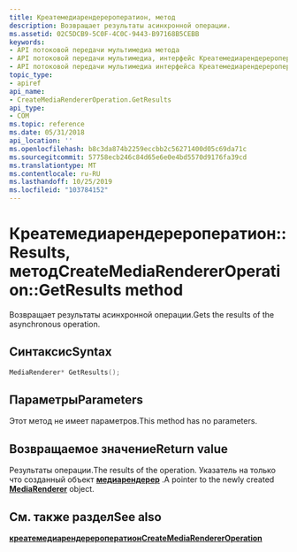 ```yaml
---
title: Креатемедиарендерероператион, метод
description: Возвращает результаты асинхронной операции.
ms.assetid: 02C5DCB9-5C0F-4C0C-9443-B97168B5CEBB
keywords:
- API потоковой передачи мультимедиа метода
- API потоковой передачи мультимедиа, интерфейс Креатемедиарендерероператион
- API потоковой передачи мультимедиа интерфейса Креатемедиарендерероператион, метод Results
topic_type:
- apiref
api_name:
- CreateMediaRendererOperation.GetResults
api_type:
- COM
ms.topic: reference
ms.date: 05/31/2018
api_location: ''
ms.openlocfilehash: b8c3da874b2259eccbb2c56271400d05c69da71c
ms.sourcegitcommit: 57758ecb246c84d65e6e0e4bd5570d9176fa39cd
ms.translationtype: MT
ms.contentlocale: ru-RU
ms.lasthandoff: 10/25/2019
ms.locfileid: "103784152"
---
```

# <a name="createmediarendereroperationgetresults-method"></a><span data-ttu-id="51990-106">Креатемедиарендерероператион:: Results, метод</span><span class="sxs-lookup"><span data-stu-id="51990-106">CreateMediaRendererOperation::GetResults method</span></span>

<span data-ttu-id="51990-107">Возвращает результаты асинхронной операции.</span><span class="sxs-lookup"><span data-stu-id="51990-107">Gets the results of the asynchronous operation.</span></span>

## <a name="syntax"></a><span data-ttu-id="51990-108">Синтаксис</span><span class="sxs-lookup"><span data-stu-id="51990-108">Syntax</span></span>


```C++
MediaRenderer* GetResults();
```



## <a name="parameters"></a><span data-ttu-id="51990-109">Параметры</span><span class="sxs-lookup"><span data-stu-id="51990-109">Parameters</span></span>

<span data-ttu-id="51990-110">Этот метод не имеет параметров.</span><span class="sxs-lookup"><span data-stu-id="51990-110">This method has no parameters.</span></span>

## <a name="return-value"></a><span data-ttu-id="51990-111">Возвращаемое значение</span><span class="sxs-lookup"><span data-stu-id="51990-111">Return value</span></span>

<span data-ttu-id="51990-112">Результаты операции.</span><span class="sxs-lookup"><span data-stu-id="51990-112">The results of the operation.</span></span> <span data-ttu-id="51990-113">Указатель на только что созданный объект [**медиарендерер**](mediarenderer.md) .</span><span class="sxs-lookup"><span data-stu-id="51990-113">A pointer to the newly created [**MediaRenderer**](mediarenderer.md) object.</span></span>

## <a name="see-also"></a><span data-ttu-id="51990-114">См. также раздел</span><span class="sxs-lookup"><span data-stu-id="51990-114">See also</span></span>

<dl> <dt>

[<span data-ttu-id="51990-115">**креатемедиарендерероператион**</span><span class="sxs-lookup"><span data-stu-id="51990-115">**CreateMediaRendererOperation**</span></span>](createmediarendereroperation.md)
</dt> </dl>

 

 




